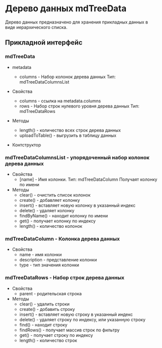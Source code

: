 # Дерево данных mdTreeData

Дерево данных предназначено для хранения прикладных данных в виде иерархического списка.

## Прикладной интерфейс

### mdTreeData

*  metadata
   *  columns - Набор колонок дерева данных
      Тип: mdTreeDataColumnsList

*  Свойства
   *  columns - ссылка на metadata.columns
   *  rows - Набор строк нулевого уровня дерева данных Тип: mdTreeDataRows

*  Методы
   *  length() - количество всех строк дерева данных
   *  uploadToTable() - выгрузить в таблицу данных

*  Контструктор

### mdTreeDataColumnsList - упорядоченный набор колонок дерева данных

*  Свойства
   *  [name] - Имя колонки.
      Тип: mdTreeDataColumn
      Получаят колонку по имени
*  Методы
   *  clear() - очистить список колонок
   *  create() - добавляет колонку
   *  insert() - вставляет новую колонку в указанный индекс
   *  delete() - удаляет колонку
   *  findByName() - находит колонку по имени
   *  get() - получает колонку по индексу
   *  length() - количество колонок

### mdTreeDataColumn - Колонка дерева данных 
*  Свойства
   *  name - имя колонки
   *  description - представление колонки
   *  type - тип значения колонки

### mdTreeDataRows - Набор строк дерева данных 
*  Свойства
   * parent - родительская строка
*  Методы
   *  clear() - удалить строки
   *  create() - добавить строку
   *  insert() - вставляет новую строку в указанный индекс
   *  delete() - удаляет строку по индексу, или указанную строку
   *  find() - находит строку
   *  findRows() - получает массив строк по фильтру
   *  get() - получает строку по индексу
   *  length() - количество строк


